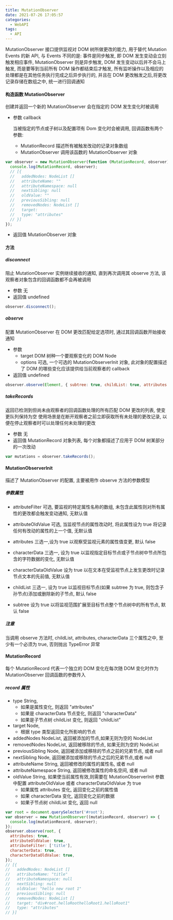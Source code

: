 ```yaml
---
title: MutationObserver
date: 2021-07-26 17:05:57
categories:
  - WebAPI
tags:
  - API
---
```


MutationObserver 接口提供监视对 DOM 树所做更改的能力, 用于替代 Mutation Events 的新 API, 与 Events 不同的是: 事件是同步触发, 即 DOM 发生变动会立刻触发相应事件, MutationObserver 则是异步触发, DOM 发生变动以后并不会马上触发, 而是要等到当前所有 DOM 操作都结束后才触发, 所有监听操作以及相应的处理都是在其他任务执行完成之后异步执行的, 并且在 DOM 更改触发之后,将更改记录存储在数组之中, 统一进行回调通知

#### 构造函数 MutationObserver

创建并返回一个新的 MutationObserver 会在指定的 DOM 发生变化时被调用

- 参数 callback

  当被指定的节点或子树以及配置项有 Dom 变化时会被调用, 回调函数有两个参数:

  - MutationRecord 描述所有被触发改动的记录对象数组
  - MutationObserver 调用该函数的 MutationObserver 对象

```javascript
var observer = new MutationObserver(function (MutationRecord, observer) {
  console.log(MutationRecord, observer);
  // [{
  //   addedNodes: NodeList []
  //   attributeName: ""
  //   attributeNamespace: null
  //   nextSibling: null
  //   oldValue: ""
  //   previousSibling: null
  //   removedNodes: NodeList []
  //   target:
  //   type: "attributes"
  // }]
});
```

- 返回值 MutationObserver 对象

<!-- more -->

#### 方法

##### disconnect

阻止 MutationObserver 实例继续接收的通知, 直到再次调用其 observe 方法, 该观察者对象包含的回调函数都不会再被调用

- 参数 无
- 返回值 undefined

```javascript
observer.disconnect();
```

##### observe

配置 MutationObserver 在 DOM 更改匹配给定选项时, 通过其回调函数开始接收通知

- 参数
  - target DOM 树种一个要观察变化的 DOM Node
  - options 可选, 一个可选的 MutationObserverInit 对象, 此对象的配置描述了 DOM 的哪些变化应该提供给当前观察者的 callback
- 返回值 undefined

```javascript
observer.observe(Element, { subtree: true, childList: true, attributes: true });
```

##### takeRecords

返回已检测到但尚未由观察者的回调函数处理的所有匹配 DOM 更改的列表, 使变更队列保持为空
使用场景是在断开观察者之前立即获取所有未处理的更改记录, 以便在停止观察者时可以处理任何未处理的更改

- 参数 无
- 返回值 MutationRecord 对象列表, 每个对象都描述了应用于 DOM 树某部分的一次改动

```javascript
var mutations = observer.takeRecords();
```

#### MutationObserverInit

描述了 MutationObserver 的配置, 主要被用作 observe 方法的参数模型

##### 参数属性

- attributeFilter 可选, 要监视的特定属性名称的数组, 未包含此属性则对所有属性的更改都会触发变动通知, 无默认值

- attributeOldValue 可选, 当监视节点的属性改动时, 将此属性设为 true 将记录任何有改动的属性的上一个值, 无默认值

- attributes 三选一,设为 true 以观察受监视元素的属性值变更, 默认 false

- characterData 三选一, 设为 true 以监视指定目标节点或子节点树中节点所包含的字符数据的变化, 无默认值

- characterDataOldValue 设为 true 以在文本在受监视节点上发生更改时记录节点文本的先前值, 无默认值

- childList 三选一, 设为 true 以监视目标节点(如果 subtree 为 true, 则包含子孙节点)添加或删除新的子节点, 默认 false

- subtree 设为 true 以将监视范围扩展至目标节点整个节点树中的所有节点, 默认 false

##### 注意

当调用 observe 方法时, childList, attributes, characterData 三个属性之中, 至少有一个必须为 true, 否则抛出 TypeError 异常

#### MutationRecord

每个 MutationRecord 代表一个独立的 DOM 变化在每次随 DOM 变化时作为 MutationObserver 回调函数的参数传入

##### record 属性

- type String,
  - 如果是属性变化, 则返回 "attributes"
  - 如果是 characterData 节点变化, 则返回 "characterData"
  - 如果是子节点树 childList 变化, 则返回 "childList"
- target Node,
  - 根据 type 类型返回变化所影响的节点
- addedNodes NodeList, 返回被添加的节点,如果无则为空的 NodeList
- removedNodes NodeList, 返回被移除的节点, 如果无则为空的 NodeList
- previousSibling Node, 返回被添加或移除的节点之前的兄弟节点, 或者 null
- nextSibling Node, 返回被添加或移除的节点之后的兄弟节点,或者 null
- attributeName String, 返回被修改的属性的属性名, 或者 null
- attributeNamespace String, 返回被修改属性的命名空间, 或者 null
- oldValue String, 如果使当前属性有效,则需要在 MutationObserverInit 参数中配置 attributeOldValue 或者 characterDataOldValue 为 true
  - 如果属性 attributes 变化, 返回变化之前的属性值
  - 如果 characterData 变化, 返回变化之前的数据
  - 如果子节点树 childList 变化, 返回 null

```javascript
var root = document.querySelector('#root');
var observer = new MutationObserver((mutationRecord, observer) => {
  console.log(mutationRecord, observer);
});
observer.observe(root, {
  attributes: true,
  attributeOldValue: true,
  attributeFilter: ['title'],
  characterData: true,
  characterDataOldValue: true,
});
// [{
//   addedNodes: NodeList []
//   attributeName: "title"
//   attributeNamespace: null
//   nextSibling: null
//   oldValue: "hello new root 1"
//   previousSibling: null
//   removedNodes: NodeList []
//   target: "div#root.helloRoothelloRoot1.helloRoot1"
//   type: "attributes"
// }]
```
